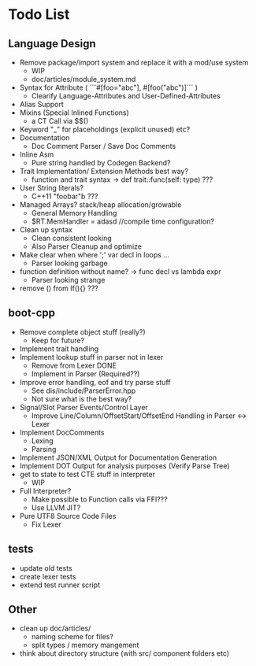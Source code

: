 # Todo List

## Language Design

* Remove package/import system and replace it with a mod/use system
	- WIP
	- doc/articles/module_system.md
* Syntax for Attribute ( ´´´#[foo="abc"], #[foo("abc")]´´´ )
	- Clearify Language-Attributes and User-Defined-Attributes
* Alias Support
* Mixins (Special Inlined Functions)
	- a CT Call via $$<expr>() 
* Keyword "_" for placeholdings (explicit unused) etc?
* Documentation
	- Doc Comment Parser / Save Doc Comments
* Inline Asm 
	- Pure string handled by Codegen Backend?
* Trait Implementation/ Extension Methods best way?
	- function and trait syntax -> def trait::func(self: type) ???
* User String literals?
	- C++11 "foobar"b ???
* Managed Arrays? stack/heap allocation/growable
	- General Memory Handling 
	- $RT.MemHandler = adasd //compile time configuration?
* Clean up syntax
	- Clean consistent looking
	- Also Parser Cleanup and optimize
* Make clear when where ';' var decl in loops ...
	- Parser looking garbage 
* function definition without name? -> func decl vs lambda expr
	- Parser looking strange 
* remove () from If(){} ???


## boot-cpp

* Remove complete object stuff (really?)
	- Keep for future?
* Implement trait handling
* Implement lookup stuff in parser not in lexer 
	- Remove from Lexer DONE
	- Implement in Parser (Required??)
* Improve error handling, eof and try parse stuff
	- See dis/include/ParserError.hpp
	- Not sure what is the best way?
* Signal/Slot Parser Events/Control Layer
	- Improve Line/Column/OffsetStart/OffsetEnd Handling in Parser <-> Lexer
* Implement DocComments
	- Lexing
	- Parsing
* Implement JSON/XML Output for Documentation Generation
* Implement DOT Output for analysis purposes (Verify Parse Tree)
* get to state to test CTE stuff in interpreter
	- WIP
* Full Interpreter?
	- Make possible to Function calls via FFI???
	- Use LLVM JIT?
* Pure UTF8 Source Code Files 
	- Fix Lexer

## tests
* update old tests
* create lexer tests
* extend test runner script

## Other

* clean up doc/articles/ 
	- naming scheme for files?
	- split types / memory mangement
* think about directory structure (with src/ component folders etc)
